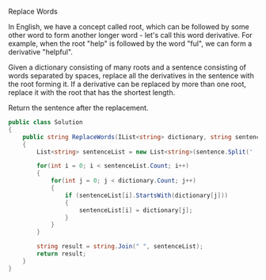 Replace Words

In English, we have a concept called root, which can be followed by some other word to form another longer word - let's call this word derivative. For example, when the root "help" is followed by the word "ful", we can form a derivative "helpful".

Given a dictionary consisting of many roots and a sentence consisting of words separated by spaces, replace all the derivatives in the sentence with the root forming it. If a derivative can be replaced by more than one root, replace it with the root that has the shortest length.

Return the sentence after the replacement.

```csharp
public class Solution
{
    public string ReplaceWords(IList<string> dictionary, string sentence)
    {
        List<string> sentenceList = new List<string>(sentence.Split(' '));

        for(int i = 0; i < sentenceList.Count; i++)
        {
            for(int j = 0; j < dictionary.Count; j++)
            {
                if (sentenceList[i].StartsWith(dictionary[j]))
                {
                    sentenceList[i] = dictionary[j];
                }
            }
        }

        string result = string.Join(" ", sentenceList);
        return result;
    }
}
